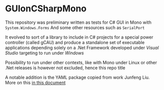 # GUIonCSharpMono
This repository was preliminary written as tests for C# GUI in Mono with `System.Windows.Forms`
And some other resources such as `SerialPort`

It evolved to sort of a library to include in C# projects for a special power controller (called gCAU) and produce a standalone set of executable applications depending solely on a .Net Framework developed under *Visual Studio* targeting to run under *Windows*

Possibility to run under other contexts, like with Mono under Linux or other .Net releases is however not excluded, hence this repo title

A notable addition is the YAML package copied from work Junfeng Liu. More on this [in this document](YAML.md)